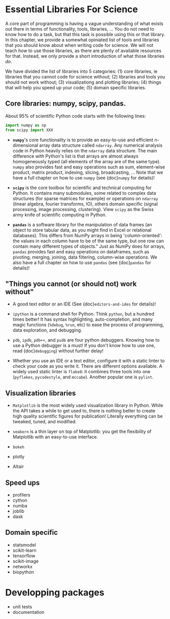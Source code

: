 # Essential Libraries For Science

A core part of programming is having a vague understanding of what exists
out there in terms of functionality, tools, libraries, … You do not need to
know how to do a task, but that this task is possible using this or that
library. In this chapter, we provide a somewhat opiniated list of tools and
libraries that you should know about when writing code for science. We will
not teach _how_ to use those libraries, as there are plenty of
available resources for that. Instead, we only provide a short
introduction of what those libraries _do_.

We have divided the list of libraries into 5 categories: (1) core libraries,
ie libraries that you cannot code for science without; (2) libraries and tools
you should not work without; (3) visualizationg and plotting libraries; (4)
things that will help you speed up your code; (5) domain specific libraries.

## Core libraries: numpy, scipy, pandas.

About 95% of scientific Python code starts with the following lines:

```python
import numpy as np
from scipy import XXX
```

- **`numpy`**'s core functionality is to provide an easy-to-use and efficient
  n-dimensional array data structure called `ndarray`. Any numerical analysis
  code in Python heavily relies on the `ndarray` data structure. The main
  difference with Python's list is that arrays are almost always homogeneously
  typed (all elements of the array are of the same type). `numpy` also
  provides fast and easy operations such as sum, element-wise product, matrix
  product, indexing, slicing, broadcasting, … Note that we have a full chapter
  on how to use `numpy` (see {doc}`numpy` for details)!

- **`scipy`** is the core toolbox for scientific and technical computing for
  Python. It contains many submodules, some related to complex data structures
  (for sparse matrices for example) or operations on `ndarray` (linear
  algebra, fourier transforms, IO), others domain specific (signal processing,
  image processing, clustering). View `scipy` as the Swiss army knife of
  scientific computing in Python.

- **`pandas`** is a software library for the manipulation of data frames (an
  object to store tabular data, as you might find in Excel or relational
  databases). This differs from NumPy arrays in being 'column-oriented': the
  values in each column have to be of the same type, but one row can contain
  many different types of objects." Just as NumPy does for arrays,
  `pandas` provides fast and easy operations on dataframes, such as pivoting,
  merging, joining, data filtering, column-wise operations. We also have a
  full chapter on how to use `pandas` (see {doc}`pandas` for details)!

## "Things you cannot (or should not) work without"

- A good text editor or an IDE (See {doc}`editors-and-ides` for details)!

- `ipython` is a command shell for Python. Think `python`, but a hundred times
  better! It has syntax highlighting, auto-completion, and many magic
  functions (`%debug`, `%run`, etc) to ease the process of programming, data
  exploration, and debugging.

- `pdb`, `ipdb`, `pdb++`, and `pudb` are four python debuggers. Knowing how to use a
  Python debugger is a must! If you don't know how to use one, read
  {doc}`debugging`) without further delay!


- Whether you use an IDE or a text editor, configure it with a static linter
  to check your code as you write it. There are different options available. A
  widely used static linter is `flake8`: it combines three tools into one
  (`pyflakes`, `pycodestyle`, and `mccabe`). Another popular one is `pylint`.


## Visualization libraries

- `Matplotlib` is the most widely used visualization library in Python. While
  the API takes a while to get used to, there is nothing better to create high
  quality scientific figures for publication! Literally everything can be
  tweaked, tuned, and modified.

- `seaborn` is a thin layer on top of Matplotlib: you get the flexibility of
  Matplotlib with an easy-to-use interface.

- `bokeh` 

- plotly

- Altair

## Speed ups

- profilers
- cython
- numba
- joblib
- dask

## Domain specific

- statsmodel
- scikit-learn
- tensorflow
- scikit-image
- networkx
- biopython

# Developping packages

- unit tests
- documentation
